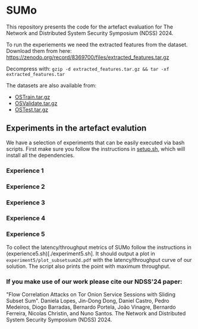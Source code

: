 # SUMo

This repository presents the code for the artefact evaluation for The Network and Distributed System Security Symposium (NDSS) 2024.

To run the experiements we need the extracted features from the dataset. Download them from here:
https://zenodo.org/record/8369700/files/extracted_features.tar.gz

Decompress with:
```gzip -d extracted_features.tar.gz && tar -xf extracted_features.tar```

The datasets are also available from:
 * [OSTrain.tar.gz](https://zenodo.org/record/8362616/files/OSTrain.tar.gz)
 * [OSValidate.tar.gz](https://zenodo.org/record/8360991/files/OSValidate.tar.gz)
 * [OSTest.tar.gz](https://zenodo.org/record/8359342/files/OSTest.tar.gz)

## Experiments in the artefact evalution

We have a selection of experiments that can be easily executed via bash scripts.
First make sure you follow the instructions in [setup.sh](./setup.sh), which will install all the dependencies.

### Experience 1



### Experience 2



### Experience 3

### Experience 4



### Experience 5

To collect the latency/throughput metrics of SUMo follow the instructions in (experience5.sh)[./experiment5.sh]. It should output a plot in `experiment5/plot_subsetsum2d.pdf` with the latency/throughput curve of our solution. The script also prints the point with maximum throughput.


### If you make use of our work please cite our NDSS'24 paper:

"Flow Correlation Attacks on Tor Onion Service Sessions with Sliding Subset Sum". Daniela Lopes, Jin-Dong Dong, Daniel Castro, Pedro Medeiros, Diogo Barradas, Bernardo Portela, João Vinagre, Bernardo Ferreira, Nicolas Christin, and Nuno Santos. The Network and Distributed System Security Symposium (NDSS) 2024.
